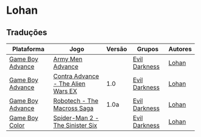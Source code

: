 # Lohan

## Traduções

| Plataforma | Jogo | Versão | Grupos | Autores |
| ----------- | ----------- | ----------- | ----------- | ----------- |
| [Game Boy Advance](../../traducoes/game-boy-advance/) | [Army Men Advance](../../traducoes/game-boy-advance/army-men-advance_lohan/) |  | [Evil Darkness](../../grupos/evil-darkness/) | [Lohan](../../autores/lohan/) |
| [Game Boy Advance](../../traducoes/game-boy-advance/) | [Contra Advance - The Alien Wars EX](../../traducoes/game-boy-advance/contra-advance-the-alien-wars-ex_lohan/) | 1.0 | [Evil Darkness](../../grupos/evil-darkness/) | [Lohan](../../autores/lohan/) |
| [Game Boy Advance](../../traducoes/game-boy-advance/) | [Robotech - The Macross Saga](../../traducoes/game-boy-advance/robotech-the-macross-saga_lohan/) | 1.0a | [Evil Darkness](../../grupos/evil-darkness/) | [Lohan](../../autores/lohan/) |
| [Game Boy Color](../../traducoes/game-boy-color/) | [Spider-Man 2 - The Sinister Six](../../traducoes/game-boy-color/spider-man-2-the-sinister-six_lohan/) |  | [Evil Darkness](../../grupos/evil-darkness/) | [Lohan](../../autores/lohan/) |